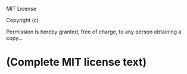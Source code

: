 MIT License

Copyright (c) 

Permission is hereby granted, free of charge, to any person obtaining a copy...
# (Complete MIT license text)

